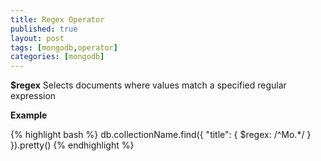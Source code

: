 ```yaml
---
title: Regex Operator
published: true
layout: post
tags: [mongodb,operator]
categories: [mongodb]
---
```


**$regex**	Selects documents where values match a specified regular expression

**Example**

{% highlight bash %}
db.collectionName.find({ "title": { $regex: /^Mo.*/ } }).pretty()
{% endhighlight %}

